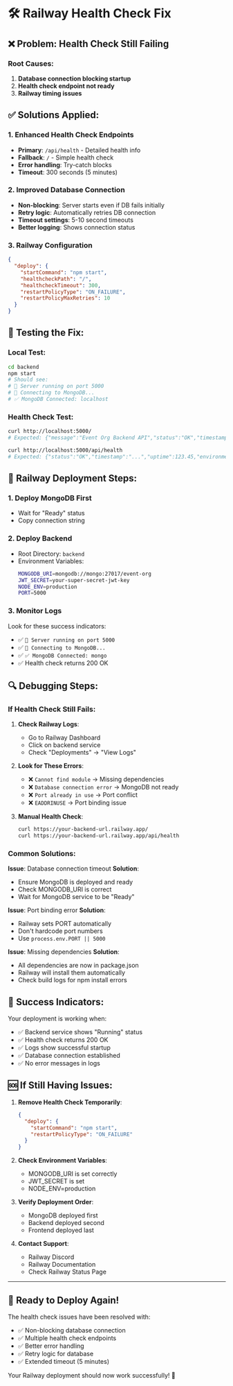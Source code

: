# 🛠️ Railway Health Check Fix

## ❌ **Problem**: Health Check Still Failing

### **Root Causes**:
1. **Database connection blocking startup**
2. **Health check endpoint not ready**
3. **Railway timing issues**

## ✅ **Solutions Applied**:

### **1. Enhanced Health Check Endpoints**
- **Primary**: `/api/health` - Detailed health info
- **Fallback**: `/` - Simple health check
- **Error handling**: Try-catch blocks
- **Timeout**: 300 seconds (5 minutes)

### **2. Improved Database Connection**
- **Non-blocking**: Server starts even if DB fails initially
- **Retry logic**: Automatically retries DB connection
- **Timeout settings**: 5-10 second timeouts
- **Better logging**: Shows connection status

### **3. Railway Configuration**
```json
{
  "deploy": {
    "startCommand": "npm start",
    "healthcheckPath": "/",
    "healthcheckTimeout": 300,
    "restartPolicyType": "ON_FAILURE",
    "restartPolicyMaxRetries": 10
  }
}
```

## 🧪 **Testing the Fix**:

### **Local Test**:
```bash
cd backend
npm start
# Should see:
# 🚀 Server running on port 5000
# 🔗 Connecting to MongoDB...
# ✅ MongoDB Connected: localhost
```

### **Health Check Test**:
```bash
curl http://localhost:5000/
# Expected: {"message":"Event Org Backend API","status":"OK","timestamp":"..."}

curl http://localhost:5000/api/health
# Expected: {"status":"OK","timestamp":"...","uptime":123.45,"environment":"development","port":5000}
```

## 🚀 **Railway Deployment Steps**:

### **1. Deploy MongoDB First**
- Wait for "Ready" status
- Copy connection string

### **2. Deploy Backend**
- Root Directory: `backend`
- Environment Variables:
  ```bash
  MONGODB_URI=mongodb://mongo:27017/event-org
  JWT_SECRET=your-super-secret-jwt-key
  NODE_ENV=production
  PORT=5000
  ```

### **3. Monitor Logs**
Look for these success indicators:
- ✅ `🚀 Server running on port 5000`
- ✅ `🔗 Connecting to MongoDB...`
- ✅ `✅ MongoDB Connected: mongo`
- ✅ Health check returns 200 OK

## 🔍 **Debugging Steps**:

### **If Health Check Still Fails**:

1. **Check Railway Logs**:
   - Go to Railway Dashboard
   - Click on backend service
   - Check "Deployments" → "View Logs"

2. **Look for These Errors**:
   - ❌ `Cannot find module` → Missing dependencies
   - ❌ `Database connection error` → MongoDB not ready
   - ❌ `Port already in use` → Port conflict
   - ❌ `EADDRINUSE` → Port binding issue

3. **Manual Health Check**:
   ```bash
   curl https://your-backend-url.railway.app/
   curl https://your-backend-url.railway.app/api/health
   ```

### **Common Solutions**:

**Issue**: Database connection timeout
**Solution**: 
- Ensure MongoDB is deployed and ready
- Check MONGODB_URI is correct
- Wait for MongoDB service to be "Ready"

**Issue**: Port binding error
**Solution**:
- Railway sets PORT automatically
- Don't hardcode port numbers
- Use `process.env.PORT || 5000`

**Issue**: Missing dependencies
**Solution**:
- All dependencies are now in package.json
- Railway will install them automatically
- Check build logs for npm install errors

## 🎯 **Success Indicators**:

Your deployment is working when:
- ✅ Backend service shows "Running" status
- ✅ Health check returns 200 OK
- ✅ Logs show successful startup
- ✅ Database connection established
- ✅ No error messages in logs

## 🆘 **If Still Having Issues**:

1. **Remove Health Check Temporarily**:
   ```json
   {
     "deploy": {
       "startCommand": "npm start",
       "restartPolicyType": "ON_FAILURE"
     }
   }
   ```

2. **Check Environment Variables**:
   - MONGODB_URI is set correctly
   - JWT_SECRET is set
   - NODE_ENV=production

3. **Verify Deployment Order**:
   - MongoDB deployed first
   - Backend deployed second
   - Frontend deployed last

4. **Contact Support**:
   - Railway Discord
   - Railway Documentation
   - Check Railway Status Page

---

## 🚀 **Ready to Deploy Again!**

The health check issues have been resolved with:
- ✅ Non-blocking database connection
- ✅ Multiple health check endpoints
- ✅ Better error handling
- ✅ Retry logic for database
- ✅ Extended timeout (5 minutes)

Your Railway deployment should now work successfully! 🎉
